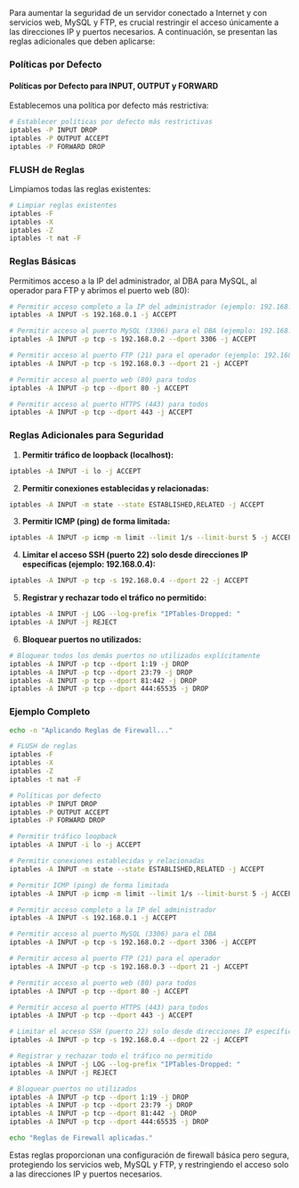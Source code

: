 Para aumentar la seguridad de un servidor conectado a Internet y con servicios web, MySQL y FTP, es crucial restringir el acceso únicamente a las direcciones IP y puertos necesarios. A continuación, se presentan las reglas adicionales que deben aplicarse:

### Políticas por Defecto

#### Políticas por Defecto para INPUT, OUTPUT y FORWARD
Establecemos una política por defecto más restrictiva:
```bash
# Establecer políticas por defecto más restrictivas
iptables -P INPUT DROP
iptables -P OUTPUT ACCEPT
iptables -P FORWARD DROP
```

### FLUSH de Reglas
Limpiamos todas las reglas existentes:
```bash
# Limpiar reglas existentes
iptables -F
iptables -X
iptables -Z
iptables -t nat -F
```

### Reglas Básicas
Permitimos acceso a la IP del administrador, al DBA para MySQL, al operador para FTP y abrimos el puerto web (80):
```bash
# Permitir acceso completo a la IP del administrador (ejemplo: 192.168.0.1)
iptables -A INPUT -s 192.168.0.1 -j ACCEPT

# Permitir acceso al puerto MySQL (3306) para el DBA (ejemplo: 192.168.0.2)
iptables -A INPUT -p tcp -s 192.168.0.2 --dport 3306 -j ACCEPT

# Permitir acceso al puerto FTP (21) para el operador (ejemplo: 192.168.0.3)
iptables -A INPUT -p tcp -s 192.168.0.3 --dport 21 -j ACCEPT

# Permitir acceso al puerto web (80) para todos
iptables -A INPUT -p tcp --dport 80 -j ACCEPT

# Permitir acceso al puerto HTTPS (443) para todos
iptables -A INPUT -p tcp --dport 443 -j ACCEPT
```

### Reglas Adicionales para Seguridad

1. **Permitir tráfico de loopback (localhost):**
```bash
iptables -A INPUT -i lo -j ACCEPT
```

2. **Permitir conexiones establecidas y relacionadas:**
```bash
iptables -A INPUT -m state --state ESTABLISHED,RELATED -j ACCEPT
```

3. **Permitir ICMP (ping) de forma limitada:**
```bash
iptables -A INPUT -p icmp -m limit --limit 1/s --limit-burst 5 -j ACCEPT
```

4. **Limitar el acceso SSH (puerto 22) solo desde direcciones IP específicas (ejemplo: 192.168.0.4):**
```bash
iptables -A INPUT -p tcp -s 192.168.0.4 --dport 22 -j ACCEPT
```

5. **Registrar y rechazar todo el tráfico no permitido:**
```bash
iptables -A INPUT -j LOG --log-prefix "IPTables-Dropped: "
iptables -A INPUT -j REJECT
```

6. **Bloquear puertos no utilizados:**
```bash
# Bloquear todos los demás puertos no utilizados explícitamente
iptables -A INPUT -p tcp --dport 1:19 -j DROP
iptables -A INPUT -p tcp --dport 23:79 -j DROP
iptables -A INPUT -p tcp --dport 81:442 -j DROP
iptables -A INPUT -p tcp --dport 444:65535 -j DROP
```

### Ejemplo Completo
```bash
echo -n "Aplicando Reglas de Firewall..."

# FLUSH de reglas
iptables -F
iptables -X
iptables -Z
iptables -t nat -F

# Políticas por defecto
iptables -P INPUT DROP
iptables -P OUTPUT ACCEPT
iptables -P FORWARD DROP

# Permitir tráfico loopback
iptables -A INPUT -i lo -j ACCEPT

# Permitir conexiones establecidas y relacionadas
iptables -A INPUT -m state --state ESTABLISHED,RELATED -j ACCEPT

# Permitir ICMP (ping) de forma limitada
iptables -A INPUT -p icmp -m limit --limit 1/s --limit-burst 5 -j ACCEPT

# Permitir acceso completo a la IP del administrador
iptables -A INPUT -s 192.168.0.1 -j ACCEPT

# Permitir acceso al puerto MySQL (3306) para el DBA
iptables -A INPUT -p tcp -s 192.168.0.2 --dport 3306 -j ACCEPT

# Permitir acceso al puerto FTP (21) para el operador
iptables -A INPUT -p tcp -s 192.168.0.3 --dport 21 -j ACCEPT

# Permitir acceso al puerto web (80) para todos
iptables -A INPUT -p tcp --dport 80 -j ACCEPT

# Permitir acceso al puerto HTTPS (443) para todos
iptables -A INPUT -p tcp --dport 443 -j ACCEPT

# Limitar el acceso SSH (puerto 22) solo desde direcciones IP específicas
iptables -A INPUT -p tcp -s 192.168.0.4 --dport 22 -j ACCEPT

# Registrar y rechazar todo el tráfico no permitido
iptables -A INPUT -j LOG --log-prefix "IPTables-Dropped: "
iptables -A INPUT -j REJECT

# Bloquear puertos no utilizados
iptables -A INPUT -p tcp --dport 1:19 -j DROP
iptables -A INPUT -p tcp --dport 23:79 -j DROP
iptables -A INPUT -p tcp --dport 81:442 -j DROP
iptables -A INPUT -p tcp --dport 444:65535 -j DROP

echo "Reglas de Firewall aplicadas."
```

Estas reglas proporcionan una configuración de firewall básica pero segura, protegiendo los servicios web, MySQL y FTP, y restringiendo el acceso solo a las direcciones IP y puertos necesarios.